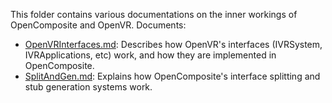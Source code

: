 This folder contains various documentations on the inner workings of OpenComposite and OpenVR.
Documents:
- [OpenVRInterfaces.md](OpenVRInterfaces.md): Describes how OpenVR's interfaces (IVRSystem, IVRApplications, etc) work, and how they are implemented in OpenComposite.
- [SplitAndGen.md](SplitAndGen.md): Explains how OpenComposite's interface splitting and stub generation systems work.
